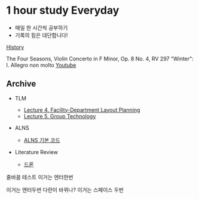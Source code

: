 # 1 hour study Everyday

- 매일 한 시간씩 공부하기
- 기록의 힘은 대단합니다!


[History](https://github.com/DonghoonKwon/oneHour_study/blob/main/history.md)



The Four Seasons, Violin Concerto in F Minor, Op. 8 No. 4, RV 297 "Winter": I. Allegro non molto
[Youtube](https://youtu.be/A1bFIH7I8Do?si=gqOprNKHdlpk2Rih)


## Archive

- TLM
    - [Lecture 4. Facility-Department Layout Planning](https://github.com/DonghoonKwon/oneHour_study/blob/main/TLM/TLM-lecture4-23R2.md)
    - [Lecture 5. Group Technology](https://github.com/DonghoonKwon/oneHour_study/blob/main/TLM/TLM-lecture5-23R2.md)

- ALNS
    - [ALNS 기본 코드](https://github.com/N-Wouda/ALNS)

- Literature Review
    - [드론](https://github.com/DonghoonKwon/oneHour_study/blob/main/Literature%20review/001_drone.md)


줄바꿈 테스트
이거는 엔터한번

이거는 엔터두번 다란이 바뀌나? 
이거는 스페이스 두번